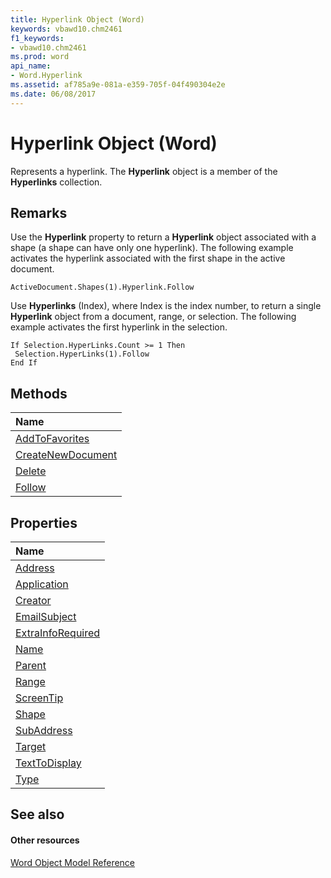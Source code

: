 ```yaml
---
title: Hyperlink Object (Word)
keywords: vbawd10.chm2461
f1_keywords:
- vbawd10.chm2461
ms.prod: word
api_name:
- Word.Hyperlink
ms.assetid: af785a9e-081a-e359-705f-04f490304e2e
ms.date: 06/08/2017
---
```



# Hyperlink Object (Word)

Represents a hyperlink. The **Hyperlink** object is a member of the **Hyperlinks** collection.


## Remarks

Use the **Hyperlink** property to return a **Hyperlink** object associated with a shape (a shape can have only one hyperlink). The following example activates the hyperlink associated with the first shape in the active document.


```
ActiveDocument.Shapes(1).Hyperlink.Follow
```

Use **Hyperlinks** (Index), where Index is the index number, to return a single **Hyperlink** object from a document, range, or selection. The following example activates the first hyperlink in the selection.




```
If Selection.HyperLinks.Count >= 1 Then 
 Selection.HyperLinks(1).Follow 
End If
```


## Methods



|**Name**|
|:-----|
|[AddToFavorites](hyperlink-addtofavorites-method-word.md)|
|[CreateNewDocument](hyperlink-createnewdocument-method-word.md)|
|[Delete](hyperlink-delete-method-word.md)|
|[Follow](hyperlink-follow-method-word.md)|

## Properties



|**Name**|
|:-----|
|[Address](hyperlink-address-property-word.md)|
|[Application](hyperlink-application-property-word.md)|
|[Creator](hyperlink-creator-property-word.md)|
|[EmailSubject](hyperlink-emailsubject-property-word.md)|
|[ExtraInfoRequired](hyperlink-extrainforequired-property-word.md)|
|[Name](hyperlink-name-property-word.md)|
|[Parent](hyperlink-parent-property-word.md)|
|[Range](hyperlink-range-property-word.md)|
|[ScreenTip](hyperlink-screentip-property-word.md)|
|[Shape](hyperlink-shape-property-word.md)|
|[SubAddress](hyperlink-subaddress-property-word.md)|
|[Target](hyperlink-target-property-word.md)|
|[TextToDisplay](hyperlink-texttodisplay-property-word.md)|
|[Type](hyperlink-type-property-word.md)|

## See also


#### Other resources


[Word Object Model Reference](http://msdn.microsoft.com/library/be452561-b436-bb9b-6f94-3faa9a74a6fd%28Office.15%29.aspx)
